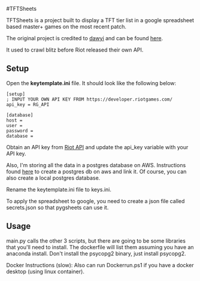 #TFTSheets

TFTSheets is a project built to display a TFT tier list in a google spreadsheet based master+ games on the most recent patch.

The original project is credited to [dawyi](https://github.com/dawyi/) and can be found [here](https://github.com/dawyi/TFT-Crawler).

It used to crawl blitz before Riot released their own API.

## Setup
Open the **keytemplate.ini** file. It should look like the following below:

```
[setup]
; INPUT YOUR OWN API KEY FROM https://developer.riotgames.com/
api_key = RG_API

[database]
host = 
user = 
password = 
database =
```

Obtain an API key from [Riot API](https://developer.riotgames.com/) and update the api_key variable with your API key.

Also, I'm storing all the data in a postgres database on AWS. Instructions found [here](https://aws.amazon.com/getting-started/tutorials/create-connect-postgresql-db/) to create a postgres db on aws and link it.
Of course, you can also create a local postgres database.

Rename the keytemplate.ini file to keys.ini. 

To apply the spreadsheet to google, you need to create a json file called secrets.json so that pygsheets can use it.

## Usage
main.py calls the other 3 scripts, but there are going to be some libraries that you'll need to install. The dockerfile will list them assuming you have an anaconda install.
Don't install the psycopg2 binary, just install psycopg2.

Docker Instructions (slow):
Also can run Dockerrun.ps1 if you have a docker desktop (using linux container). 